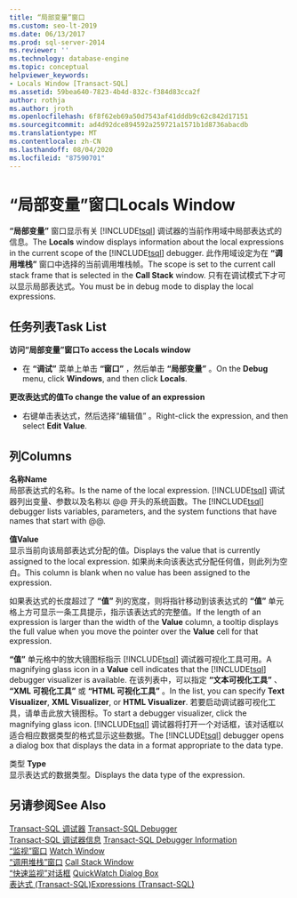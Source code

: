 ```yaml
---
title: “局部变量”窗口
ms.custom: seo-lt-2019
ms.date: 06/13/2017
ms.prod: sql-server-2014
ms.reviewer: ''
ms.technology: database-engine
ms.topic: conceptual
helpviewer_keywords:
- Locals Window [Transact-SQL]
ms.assetid: 59bea640-7823-4b4d-832c-f384d83cca2f
author: rothja
ms.author: jroth
ms.openlocfilehash: 6f8f62eb69a50d7543af41dddb9c62c842d17151
ms.sourcegitcommit: ad4d92dce894592a259721a1571b1d8736abacdb
ms.translationtype: MT
ms.contentlocale: zh-CN
ms.lasthandoff: 08/04/2020
ms.locfileid: "87590701"
---
```

# <a name="locals-window"></a><span data-ttu-id="7fa80-102">“局部变量”窗口</span><span class="sxs-lookup"><span data-stu-id="7fa80-102">Locals Window</span></span>
  <span data-ttu-id="7fa80-103">**“局部变量”** 窗口显示有关 [!INCLUDE[tsql](../../includes/tsql-md.md)] 调试器的当前作用域中局部表达式的信息。</span><span class="sxs-lookup"><span data-stu-id="7fa80-103">The **Locals** window displays information about the local expressions in the current scope of the [!INCLUDE[tsql](../../includes/tsql-md.md)] debugger.</span></span> <span data-ttu-id="7fa80-104">此作用域设定为在 **“调用堆栈”** 窗口中选择的当前调用堆栈帧。</span><span class="sxs-lookup"><span data-stu-id="7fa80-104">The scope is set to the current call stack frame that is selected in the **Call Stack** window.</span></span> <span data-ttu-id="7fa80-105">只有在调试模式下才可以显示局部表达式。</span><span class="sxs-lookup"><span data-stu-id="7fa80-105">You must be in debug mode to display the local expressions.</span></span>  
  
## <a name="task-list"></a><span data-ttu-id="7fa80-106">任务列表</span><span class="sxs-lookup"><span data-stu-id="7fa80-106">Task List</span></span>  
 <span data-ttu-id="7fa80-107">**访问“局部变量”窗口**</span><span class="sxs-lookup"><span data-stu-id="7fa80-107">**To access the Locals window**</span></span>  
  
-   <span data-ttu-id="7fa80-108">在 **“调试”** 菜单上单击 **“窗口”** ，然后单击 **“局部变量”** 。</span><span class="sxs-lookup"><span data-stu-id="7fa80-108">On the **Debug** menu, click **Windows**, and then click **Locals**.</span></span>  
  
 <span data-ttu-id="7fa80-109">**更改表达式的值**</span><span class="sxs-lookup"><span data-stu-id="7fa80-109">**To change the value of an expression**</span></span>  
  
-   <span data-ttu-id="7fa80-110">右键单击表达式，然后选择“编辑值”  。</span><span class="sxs-lookup"><span data-stu-id="7fa80-110">Right-click the expression, and then select **Edit Value**.</span></span>  
  
## <a name="columns"></a><span data-ttu-id="7fa80-111">列</span><span class="sxs-lookup"><span data-stu-id="7fa80-111">Columns</span></span>  
 <span data-ttu-id="7fa80-112">**名称**</span><span class="sxs-lookup"><span data-stu-id="7fa80-112">**Name**</span></span>  
 <span data-ttu-id="7fa80-113">局部表达式的名称。</span><span class="sxs-lookup"><span data-stu-id="7fa80-113">Is the name of the local expression.</span></span> <span data-ttu-id="7fa80-114">[!INCLUDE[tsql](../../includes/tsql-md.md)] 调试器列出变量、参数以及名称以 @@ 开头的系统函数。</span><span class="sxs-lookup"><span data-stu-id="7fa80-114">The [!INCLUDE[tsql](../../includes/tsql-md.md)] debugger lists variables, parameters, and the system functions that have names that start with @@.</span></span>  
  
 <span data-ttu-id="7fa80-115">**值**</span><span class="sxs-lookup"><span data-stu-id="7fa80-115">**Value**</span></span>  
 <span data-ttu-id="7fa80-116">显示当前向该局部表达式分配的值。</span><span class="sxs-lookup"><span data-stu-id="7fa80-116">Displays the value that is currently assigned to the local expression.</span></span> <span data-ttu-id="7fa80-117">如果尚未向该表达式分配任何值，则此列为空白。</span><span class="sxs-lookup"><span data-stu-id="7fa80-117">This column is blank when no value has been assigned to the expression.</span></span>  
  
 <span data-ttu-id="7fa80-118">如果表达式的长度超过了 **“值”** 列的宽度，则将指针移动到该表达式的 **“值”** 单元格上方可显示一条工具提示，指示该表达式的完整值。</span><span class="sxs-lookup"><span data-stu-id="7fa80-118">If the length of an expression is larger than the width of the **Value** column, a tooltip displays the full value when you move the pointer over the **Value** cell for that expression.</span></span>  
  
 <span data-ttu-id="7fa80-119">**“值”** 单元格中的放大镜图标指示 [!INCLUDE[tsql](../../includes/tsql-md.md)] 调试器可视化工具可用。</span><span class="sxs-lookup"><span data-stu-id="7fa80-119">A magnifying glass icon in a **Value** cell indicates that the [!INCLUDE[tsql](../../includes/tsql-md.md)] debugger visualizer is available.</span></span> <span data-ttu-id="7fa80-120">在该列表中，可以指定 **“文本可视化工具”** 、 **“XML 可视化工具”** 或 **“HTML 可视化工具”** 。</span><span class="sxs-lookup"><span data-stu-id="7fa80-120">In the list, you can specify **Text Visualizer**, **XML Visualizer**, or **HTML Visualizer**.</span></span> <span data-ttu-id="7fa80-121">若要启动调试器可视化工具，请单击此放大镜图标。</span><span class="sxs-lookup"><span data-stu-id="7fa80-121">To start a debugger visualizer, click the magnifying glass icon.</span></span> <span data-ttu-id="7fa80-122">[!INCLUDE[tsql](../../includes/tsql-md.md)] 调试器将打开一个对话框，该对话框以适合相应数据类型的格式显示这些数据。</span><span class="sxs-lookup"><span data-stu-id="7fa80-122">The [!INCLUDE[tsql](../../includes/tsql-md.md)] debugger opens a dialog box that displays the data in a format appropriate to the data type.</span></span>  
  
 <span data-ttu-id="7fa80-123">类型 </span><span class="sxs-lookup"><span data-stu-id="7fa80-123">**Type**</span></span>  
 <span data-ttu-id="7fa80-124">显示表达式的数据类型。</span><span class="sxs-lookup"><span data-stu-id="7fa80-124">Displays the data type of the expression.</span></span>  
  
## <a name="see-also"></a><span data-ttu-id="7fa80-125">另请参阅</span><span class="sxs-lookup"><span data-stu-id="7fa80-125">See Also</span></span>  
 <span data-ttu-id="7fa80-126">[Transact-SQL 调试器](transact-sql-debugger.md) </span><span class="sxs-lookup"><span data-stu-id="7fa80-126">[Transact-SQL Debugger](transact-sql-debugger.md) </span></span>  
 <span data-ttu-id="7fa80-127">[Transact-SQL 调试器信息](transact-sql-debugger-information.md) </span><span class="sxs-lookup"><span data-stu-id="7fa80-127">[Transact-SQL Debugger Information](transact-sql-debugger-information.md) </span></span>  
 <span data-ttu-id="7fa80-128">[“监视”窗口](transact-sql-debugger-watch-window.md) </span><span class="sxs-lookup"><span data-stu-id="7fa80-128">[Watch Window](transact-sql-debugger-watch-window.md) </span></span>  
 <span data-ttu-id="7fa80-129">[“调用堆栈”窗口](transact-sql-debugger-call-stack-window.md) </span><span class="sxs-lookup"><span data-stu-id="7fa80-129">[Call Stack Window](transact-sql-debugger-call-stack-window.md) </span></span>  
 <span data-ttu-id="7fa80-130">[“快速监视”对话框](transact-sql-debugger-quickwatch-dialog-box.md) </span><span class="sxs-lookup"><span data-stu-id="7fa80-130">[QuickWatch Dialog Box](transact-sql-debugger-quickwatch-dialog-box.md) </span></span>  
 [<span data-ttu-id="7fa80-131">表达式 (Transact-SQL)</span><span class="sxs-lookup"><span data-stu-id="7fa80-131">Expressions &#40;Transact-SQL&#41;</span></span>](/sql/t-sql/language-elements/expressions-transact-sql)  
